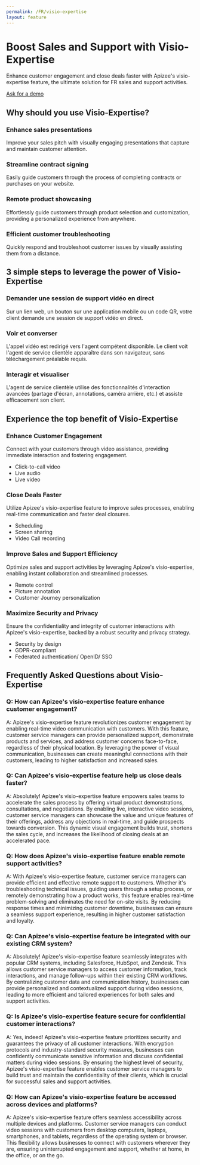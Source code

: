 ```yaml
---
permalink: /FR/visio-expertise
layout: feature
---
```


# Boost Sales and Support with Visio-Expertise
Enhance customer engagement and close deals faster with Apizee's visio-expertise feature, the ultimate solution for FR sales and support activities.

[Ask for a demo](/request-a-demo.php)

## Why should you use Visio-Expertise?
### Enhance sales presentations
Improve your sales pitch with visually engaging presentations that capture and maintain customer attention.

### Streamline contract signing
Easily guide customers through the process of completing contracts or purchases on your website.

### Remote product showcasing
Effortlessly guide customers through product selection and customization, providing a personalized experience from anywhere.

### Efficient customer troubleshooting
Quickly respond and troubleshoot customer issues by visually assisting them from a distance.

## 3 simple steps to leverage the power of Visio-Expertise
### Demander une session de support vidéo en direct
Sur un lien web, un bouton sur une application mobile ou un code QR, votre client demande une session de support vidéo en direct.

### Voir et converser
L'appel vidéo est redirigé vers l'agent compétent disponible. Le client voit l'agent de service clientèle apparaître dans son navigateur, sans téléchargement préalable requis.

### Interagir et visualiser
L'agent de service clientèle utilise des fonctionnalités d'interaction avancées (partage d'écran, annotations, caméra arrière, etc.) et assiste efficacement son client.

## Experience the top benefit of Visio-Expertise
### Enhance Customer Engagement
Connect with your customers through video assistance, providing immediate interaction and fostering engagement.
- Click-to-call video
- Live audio
- Live video

### Close Deals Faster
Utilize Apizee's visio-expertise feature to improve sales processes, enabling real-time communication and faster deal closures.
- Scheduling
- Screen sharing
- Video Call recording

### Improve Sales and Support Efficiency
Optimize sales and support activities by leveraging Apizee's visio-expertise, enabling instant collaboration and streamlined processes.
- Remote control
- Picture annotation
- Customer Journey personalization

### Maximize Security and Privacy
Ensure the confidentiality and integrity of customer interactions with Apizee's visio-expertise, backed by a robust security and privacy strategy.
- Security by design
- GDPR-compliant
- Federated authentication/ OpenID/ SSO

## Frequently Asked Questions about Visio-Expertise
### Q: How can Apizee's visio-expertise feature enhance customer engagement?
A: Apizee's visio-expertise feature revolutionizes customer engagement by enabling real-time video communication with customers. With this feature, customer service managers can provide personalized support, demonstrate products and services, and address customer concerns face-to-face, regardless of their physical location. By leveraging the power of visual communication, businesses can create meaningful connections with their customers, leading to higher satisfaction and increased sales.

### Q: Can Apizee's visio-expertise feature help us close deals faster?
A: Absolutely! Apizee's visio-expertise feature empowers sales teams to accelerate the sales process by offering virtual product demonstrations, consultations, and negotiations. By enabling live, interactive video sessions, customer service managers can showcase the value and unique features of their offerings, address any objections in real-time, and guide prospects towards conversion. This dynamic visual engagement builds trust, shortens the sales cycle, and increases the likelihood of closing deals at an accelerated pace.

### Q: How does Apizee's visio-expertise feature enable remote support activities?
A: With Apizee's visio-expertise feature, customer service managers can provide efficient and effective remote support to customers. Whether it's troubleshooting technical issues, guiding users through a setup process, or remotely demonstrating how a product works, this feature enables real-time problem-solving and eliminates the need for on-site visits. By reducing response times and minimizing customer downtime, businesses can ensure a seamless support experience, resulting in higher customer satisfaction and loyalty.

### Q: Can Apizee's visio-expertise feature be integrated with our existing CRM system?
A: Absolutely! Apizee's visio-expertise feature seamlessly integrates with popular CRM systems, including Salesforce, HubSpot, and Zendesk. This allows customer service managers to access customer information, track interactions, and manage follow-ups within their existing CRM workflows. By centralizing customer data and communication history, businesses can provide personalized and contextualized support during video sessions, leading to more efficient and tailored experiences for both sales and support activities.

### Q: Is Apizee's visio-expertise feature secure for confidential customer interactions?
A: Yes, indeed! Apizee's visio-expertise feature prioritizes security and guarantees the privacy of all customer interactions. With encryption protocols and industry-standard security measures, businesses can confidently communicate sensitive information and discuss confidential matters during video sessions. By ensuring the highest level of security, Apizee's visio-expertise feature enables customer service managers to build trust and maintain the confidentiality of their clients, which is crucial for successful sales and support activities.

### Q: How can Apizee's visio-expertise feature be accessed across devices and platforms?
A: Apizee's visio-expertise feature offers seamless accessibility across multiple devices and platforms. Customer service managers can conduct video sessions with customers from desktop computers, laptops, smartphones, and tablets, regardless of the operating system or browser. This flexibility allows businesses to connect with customers wherever they are, ensuring uninterrupted engagement and support, whether at home, in the office, or on the go.

